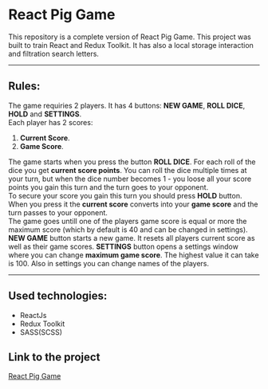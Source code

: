 # React Pig Game

This repository is a complete version of React Pig Game. This project was built to train React and Redux Toolkit. It has also a local storage interaction and filtration search letters.

---

## Rules:

The game requiries 2 players. It has 4 buttons: **NEW GAME**, **ROLL DICE**, **HOLD** and **SETTINGS**.  
Each player has 2 scores:

1. **Current Score**.
2. **Game Score**.
<!-- end of the list -->

The game starts when you press the button **ROLL DICE**. For each roll of the dice you get **current score points**. You can roll the dice multiple times at your turn, but when the dice number becomes 1 - you loose all your score points you gain this turn and the turn goes to your opponent.  
To secure your score you gain this turn you should press **HOLD** button. When you press it the **current score** converts into your **game score** and the turn passes to your opponent.  
The game goes untill one of the players game score is equal or more the maximum score (which by default is 40 and can be changed in settings).  
**NEW GAME** button starts a new game. It resets all players current score as well as their game scores.
**SETTINGS** button opens a settings window where you can change **maximum game score**. The highest value it can take is 100. Also in settings you can change names of the players.

---

## Used technologies:

- ReactJs
- Redux Toolkit
- SASS(SCSS)

## Link to the project

[React Pig Game](https://lonerr7.github.io/React-Pig-Game/ 'React Pig Game')
